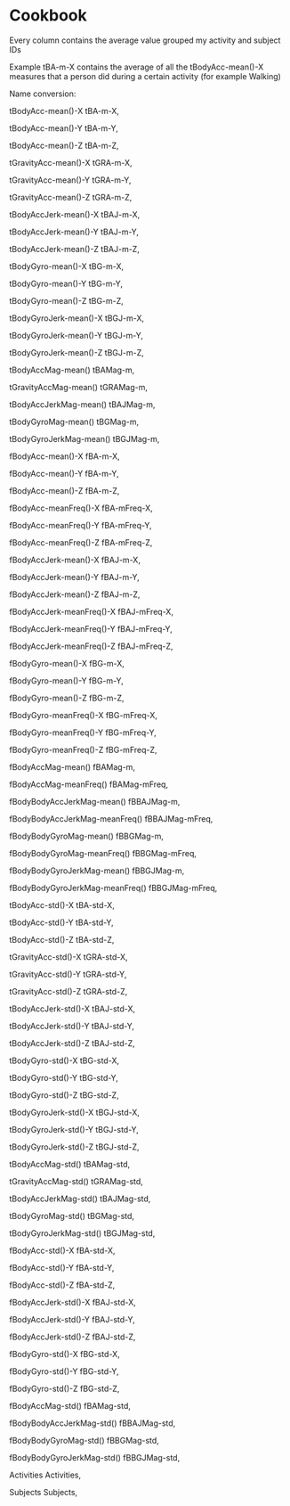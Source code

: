 # Cookbook
Every column contains the average value grouped my activity and subject IDs

Example tBA-m-X contains the average of all the tBodyAcc-mean()-X	 measures that a person did during a certain activity (for example Walking)

Name conversion:

tBodyAcc-mean()-X			tBA-m-X,

tBodyAcc-mean()-Y			tBA-m-Y,

tBodyAcc-mean()-Z			tBA-m-Z,

tGravityAcc-mean()-X			tGRA-m-X,

tGravityAcc-mean()-Y			tGRA-m-Y,

tGravityAcc-mean()-Z			tGRA-m-Z,

tBodyAccJerk-mean()-X			tBAJ-m-X,

tBodyAccJerk-mean()-Y			tBAJ-m-Y,

tBodyAccJerk-mean()-Z			tBAJ-m-Z,

tBodyGyro-mean()-X			tBG-m-X,

tBodyGyro-mean()-Y			tBG-m-Y,

tBodyGyro-mean()-Z			tBG-m-Z,

tBodyGyroJerk-mean()-X			tBGJ-m-X,

tBodyGyroJerk-mean()-Y			tBGJ-m-Y,

tBodyGyroJerk-mean()-Z			tBGJ-m-Z,

tBodyAccMag-mean()			tBAMag-m,

tGravityAccMag-mean()			tGRAMag-m,

tBodyAccJerkMag-mean()			tBAJMag-m,

tBodyGyroMag-mean()			tBGMag-m,

tBodyGyroJerkMag-mean()			tBGJMag-m,

fBodyAcc-mean()-X			fBA-m-X,

fBodyAcc-mean()-Y			fBA-m-Y,

fBodyAcc-mean()-Z			fBA-m-Z,

fBodyAcc-meanFreq()-X			fBA-mFreq-X,

fBodyAcc-meanFreq()-Y			fBA-mFreq-Y,

fBodyAcc-meanFreq()-Z			fBA-mFreq-Z,

fBodyAccJerk-mean()-X			fBAJ-m-X,

fBodyAccJerk-mean()-Y			fBAJ-m-Y,

fBodyAccJerk-mean()-Z			fBAJ-m-Z,

fBodyAccJerk-meanFreq()-X			fBAJ-mFreq-X,

fBodyAccJerk-meanFreq()-Y			fBAJ-mFreq-Y,

fBodyAccJerk-meanFreq()-Z			fBAJ-mFreq-Z,

fBodyGyro-mean()-X			fBG-m-X,

fBodyGyro-mean()-Y			fBG-m-Y,

fBodyGyro-mean()-Z			fBG-m-Z,

fBodyGyro-meanFreq()-X			fBG-mFreq-X,

fBodyGyro-meanFreq()-Y			fBG-mFreq-Y,

fBodyGyro-meanFreq()-Z			fBG-mFreq-Z,

fBodyAccMag-mean()			fBAMag-m,

fBodyAccMag-meanFreq()			fBAMag-mFreq,

fBodyBodyAccJerkMag-mean()			fBBAJMag-m,

fBodyBodyAccJerkMag-meanFreq()			fBBAJMag-mFreq,

fBodyBodyGyroMag-mean()			fBBGMag-m,

fBodyBodyGyroMag-meanFreq()			fBBGMag-mFreq,

fBodyBodyGyroJerkMag-mean()			fBBGJMag-m,

fBodyBodyGyroJerkMag-meanFreq()			fBBGJMag-mFreq,

tBodyAcc-std()-X			tBA-std-X,

tBodyAcc-std()-Y			tBA-std-Y,

tBodyAcc-std()-Z			tBA-std-Z,

tGravityAcc-std()-X			tGRA-std-X,

tGravityAcc-std()-Y			tGRA-std-Y,

tGravityAcc-std()-Z			tGRA-std-Z,

tBodyAccJerk-std()-X			tBAJ-std-X,

tBodyAccJerk-std()-Y			tBAJ-std-Y,

tBodyAccJerk-std()-Z			tBAJ-std-Z,

tBodyGyro-std()-X			tBG-std-X,

tBodyGyro-std()-Y			tBG-std-Y,

tBodyGyro-std()-Z			tBG-std-Z,

tBodyGyroJerk-std()-X			tBGJ-std-X,

tBodyGyroJerk-std()-Y			tBGJ-std-Y,

tBodyGyroJerk-std()-Z			tBGJ-std-Z,

tBodyAccMag-std()			tBAMag-std,

tGravityAccMag-std()			tGRAMag-std,

tBodyAccJerkMag-std()			tBAJMag-std,

tBodyGyroMag-std()			tBGMag-std,

tBodyGyroJerkMag-std()			tBGJMag-std,

fBodyAcc-std()-X			fBA-std-X,

fBodyAcc-std()-Y			fBA-std-Y,

fBodyAcc-std()-Z			fBA-std-Z,

fBodyAccJerk-std()-X			fBAJ-std-X,

fBodyAccJerk-std()-Y			fBAJ-std-Y,

fBodyAccJerk-std()-Z			fBAJ-std-Z,

fBodyGyro-std()-X			fBG-std-X,

fBodyGyro-std()-Y			fBG-std-Y,

fBodyGyro-std()-Z			fBG-std-Z,

fBodyAccMag-std()			fBAMag-std,

fBodyBodyAccJerkMag-std()			fBBAJMag-std,

fBodyBodyGyroMag-std()			fBBGMag-std,

fBodyBodyGyroJerkMag-std()			fBBGJMag-std,

Activities			Activities,

Subjects			Subjects,

